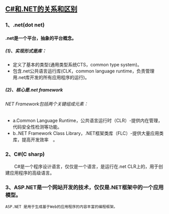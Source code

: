 ## [C#和.NET的关系和区别](https://www.cnblogs.com/yangxuming/p/8430803.html)
### 1、.net(dot net)
#### .net是一个平台，抽象的平台概念。
##### (1)、实现形式是库：
* 定义了基本的类型(通用类型系统CTS，common type system)。
* 包含.net公共语言运行库(CLK，common language runtime，负责管理用.net库开发的所有应用程序的运行)。
##### (2)、核心是.net framework
###### NET Framework包括两个关键组成元素：
* a.Common Language Runtime，公共语言运行时（CLR）-提供内在管理，代码安全性检测等功能。
* b..NET Framework Class Library，.NET框架类库（FLC）-提供大量应用类库，提高开发效率　。
  
### 2、C#(C sharp)
　　C#是一个程序设计语言，仅仅是一个语言，是运行在.net CLR上的，用于创建应用程序的高级语言。

### 3、ASP.NET是一个网站开发的技术，仅仅是.NET框架中的一个应用模型。　　
    ASP.NET 是用于生成基于Web的应用程序的内容丰富的编程框架。
